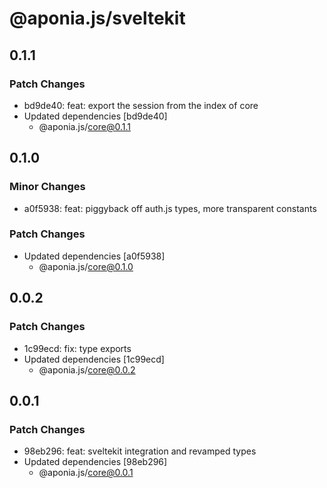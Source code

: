 # @aponia.js/sveltekit

## 0.1.1

### Patch Changes

- bd9de40: feat: export the session from the index of core
- Updated dependencies [bd9de40]
  - @aponia.js/core@0.1.1

## 0.1.0

### Minor Changes

- a0f5938: feat: piggyback off auth.js types, more transparent constants

### Patch Changes

- Updated dependencies [a0f5938]
  - @aponia.js/core@0.1.0

## 0.0.2

### Patch Changes

- 1c99ecd: fix: type exports
- Updated dependencies [1c99ecd]
  - @aponia.js/core@0.0.2

## 0.0.1

### Patch Changes

- 98eb296: feat: sveltekit integration and revamped types
- Updated dependencies [98eb296]
  - @aponia.js/core@0.0.1
